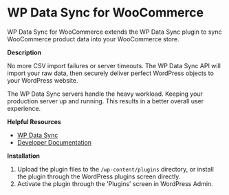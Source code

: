 # WP Data Sync for WooCommerce

WP Data Sync for WooCommerce extends the WP Data Sync plugin to sync WooCommerce product data into your WooCommerce store.

__Description__

No more CSV import failures or server timeouts. The WP Data Sync API will import your raw data, then securely deliver perfect WordPress objects to your WordPress website.

The WP Data Sync servers handle the heavy workload. Keeping your production server up and running. This results in a better overall user experience.

__Helpful Resources__

* [WP Data Sync](https://wpdatasync.com/support/ "WP Data Sync")
* [Developer Documentation](https://wpdatasync.com/docunentation/ "Developer Documentation")

__Installation__

1. Upload the plugin files to the `/wp-content/plugins` directory, or install the plugin through the WordPress plugins screen directly.
2. Activate the plugin through the 'Plugins' screen in WordPress Admin.
